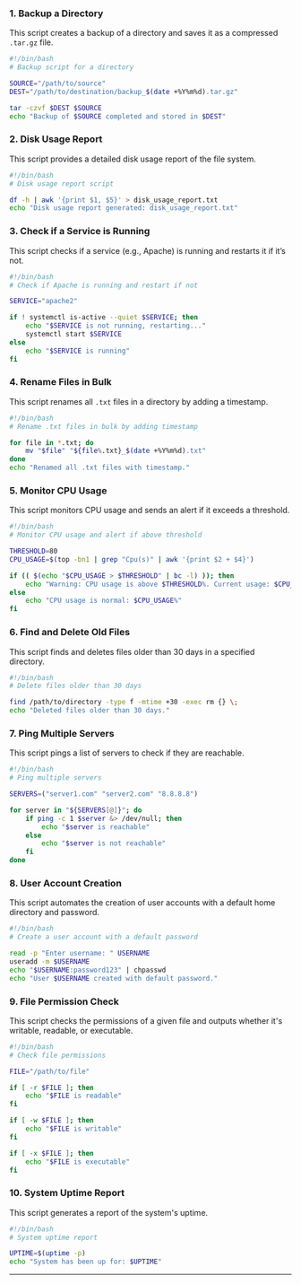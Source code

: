 
### 1. **Backup a Directory**
This script creates a backup of a directory and saves it as a compressed `.tar.gz` file.
```bash
#!/bin/bash
# Backup script for a directory

SOURCE="/path/to/source"
DEST="/path/to/destination/backup_$(date +%Y%m%d).tar.gz"

tar -czvf $DEST $SOURCE
echo "Backup of $SOURCE completed and stored in $DEST"
```

### 2. **Disk Usage Report**
This script provides a detailed disk usage report of the file system.
```bash
#!/bin/bash
# Disk usage report script

df -h | awk '{print $1, $5}' > disk_usage_report.txt
echo "Disk usage report generated: disk_usage_report.txt"
```

### 3. **Check if a Service is Running**
This script checks if a service (e.g., Apache) is running and restarts it if it’s not.
```bash
#!/bin/bash
# Check if Apache is running and restart if not

SERVICE="apache2"

if ! systemctl is-active --quiet $SERVICE; then
    echo "$SERVICE is not running, restarting..."
    systemctl start $SERVICE
else
    echo "$SERVICE is running"
fi
```

### 4. **Rename Files in Bulk**
This script renames all `.txt` files in a directory by adding a timestamp.
```bash
#!/bin/bash
# Rename .txt files in bulk by adding timestamp

for file in *.txt; do
    mv "$file" "${file%.txt}_$(date +%Y%m%d).txt"
done
echo "Renamed all .txt files with timestamp."
```

### 5. **Monitor CPU Usage**
This script monitors CPU usage and sends an alert if it exceeds a threshold.
```bash
#!/bin/bash
# Monitor CPU usage and alert if above threshold

THRESHOLD=80
CPU_USAGE=$(top -bn1 | grep "Cpu(s)" | awk '{print $2 + $4}')

if (( $(echo "$CPU_USAGE > $THRESHOLD" | bc -l) )); then
    echo "Warning: CPU usage is above $THRESHOLD%. Current usage: $CPU_USAGE%"
else
    echo "CPU usage is normal: $CPU_USAGE%"
fi
```

### 6. **Find and Delete Old Files**
This script finds and deletes files older than 30 days in a specified directory.
```bash
#!/bin/bash
# Delete files older than 30 days

find /path/to/directory -type f -mtime +30 -exec rm {} \;
echo "Deleted files older than 30 days."
```

### 7. **Ping Multiple Servers**
This script pings a list of servers to check if they are reachable.
```bash
#!/bin/bash
# Ping multiple servers

SERVERS=("server1.com" "server2.com" "8.8.8.8")

for server in "${SERVERS[@]}"; do
    if ping -c 1 $server &> /dev/null; then
        echo "$server is reachable"
    else
        echo "$server is not reachable"
    fi
done
```

### 8. **User Account Creation**
This script automates the creation of user accounts with a default home directory and password.
```bash
#!/bin/bash
# Create a user account with a default password

read -p "Enter username: " USERNAME
useradd -m $USERNAME
echo "$USERNAME:password123" | chpasswd
echo "User $USERNAME created with default password."
```

### 9. **File Permission Check**
This script checks the permissions of a given file and outputs whether it's writable, readable, or executable.
```bash
#!/bin/bash
# Check file permissions

FILE="/path/to/file"

if [ -r $FILE ]; then
    echo "$FILE is readable"
fi

if [ -w $FILE ]; then
    echo "$FILE is writable"
fi

if [ -x $FILE ]; then
    echo "$FILE is executable"
fi
```

### 10. **System Uptime Report**
This script generates a report of the system's uptime.
```bash
#!/bin/bash
# System uptime report

UPTIME=$(uptime -p)
echo "System has been up for: $UPTIME"
```

---
